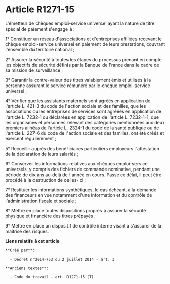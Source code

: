 # Article R1271-15

L'émetteur de chèques emploi-service universel ayant la nature de titre spécial de paiement s'engage à : 

1° Constituer un réseau d'associations et d'entreprises affiliées recevant le chèque emploi-service universel en paiement de
leurs prestations, couvrant l'ensemble du territoire national ; 

2° Assurer la sécurité à toutes les étapes du processus prenant en compte les objectifs de sécurité définis par la Banque de
France dans le cadre de sa mission de surveillance ; 

3° Garantir la contre-valeur des titres valablement émis et utilisés à la personne assurant le service rémunéré par le chèque
emploi-service universel ; 

4° Vérifier que les assistants maternels sont agréés en application de l'article L. 421-3 du code de l'action sociale et des
familles, que les associations ou les entreprises de services sont agréées en application        de l'article L. 7232-1 ou
déclarées en application de l'article L. 7232-1-1, que les organismes et personnes relevant des catégories mentionnées aux
deux premiers alinéas de l'article L. 2324-1 du code de la santé publique ou de l'article L. 227-6 du code de l'action
sociale et des familles, ont été créés et exercent régulièrement ; 

5° Recueillir auprès des bénéficiaires particuliers employeurs l'attestation de la déclaration de leurs salariés ; 

6° Conserver les informations relatives aux chèques emploi-service universels, y compris des fichiers de commande nominative,
pendant une période de dix ans au-delà de l'année en cours. Passé ce délai, il peut être procédé à la destruction de celles-
ci ; 

7° Restituer les informations synthétiques, le cas échéant, à la demande des financeurs en vue notamment d'une information et
du contrôle de l'administration fiscale et sociale ; 

8° Mettre en place toutes dispositions propres à assurer la sécurité physique et financière des titres prépayés ; 

9° Mettre en place un dispositif de contrôle interne visant à s'assurer de la maîtrise des risques.

**Liens relatifs à cet article**

	**Créé par**:

	  - Décret n°2014-753 du 2 juillet 2014 - art. 3

	**Anciens textes**:

	  - Code du travail - art. D1271-15 (T)
